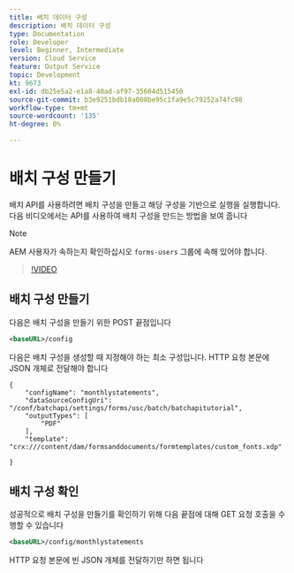 ```yaml
---
title: 배치 데이터 구성
description: 배치 데이터 구성
type: Documentation
role: Developer
level: Beginner, Intermediate
version: Cloud Service
feature: Output Service
topic: Development
kt: 9673
exl-id: db25e5a2-e1a8-40ad-af97-35604d515450
source-git-commit: b3e9251bdb18a008be95c1fa9e5c79252a74fc98
workflow-type: tm+mt
source-wordcount: '135'
ht-degree: 0%

---
```


# 배치 구성 만들기

배치 API를 사용하려면 배치 구성을 만들고 해당 구성을 기반으로 실행을 실행합니다. 다음 비디오에서는 API를 사용하여 배치 구성을 만드는 방법을 보여 줍니다

>[!NOTE]
>AEM 사용자가 속하는지 확인하십시오 ```forms-users``` 그룹에 속해 있어야 합니다.


>[!VIDEO](https://video.tv.adobe.com/v/340241?quality=12&learn=on)

## 배치 구성 만들기

다음은 배치 구성을 만들기 위한 POST 끝점입니다

```xml
<baseURL>/config
```

다음은 배치 구성을 생성할 때 지정해야 하는 최소 구성입니다. HTTP 요청 본문에 JSON 개체로 전달해야 합니다

```
{
	"configName": "monthlystatements",
	"dataSourceConfigUri": "/conf/batchapi/settings/forms/usc/batch/batchapitutorial",
	"outputTypes": [
		"PDF"
	],
	"template": "crx:///content/dam/formsanddocuments/formtemplates/custom_fonts.xdp"

}
```

## 배치 구성 확인

성공적으로 배치 구성을 만들기를 확인하기 위해 다음 끝점에 대해 GET 요청 호출을 수행할 수 있습니다


```xml
<baseURL>/config/monthlystatements
```

HTTP 요청 본문에 빈 JSON 개체를 전달하기만 하면 됩니다
